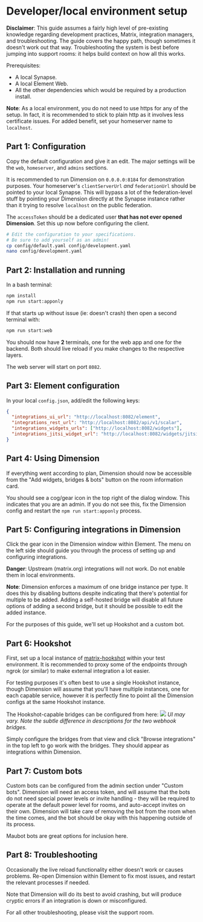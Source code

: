 # Developer/local environment setup

**Disclaimer**: This guide assumes a fairly high level of pre-existing knowledge regarding development practices, Matrix,
integration managers, and troubleshooting. The guide covers the happy path, though sometimes it doesn't work out that way.
Troubleshooting the system is best before jumping into support rooms: it helps build context on how all this works.

Prerequisites:
* A local Synapse.
* A local Element Web.
* All the other dependencies which would be required by a production install.

**Note**: As a local environment, you do not need to use https for any of the setup. In fact, it is recommended to stick
to plain http as it involves less certificate issues. For added benefit, set your homeserver name to `localhost`.

## Part 1: Configuration

Copy the default configuration and give it an edit. The major settings will be the `web`, `homeserver`, and `admins`
sections.

It is recommended to run Dimension on `0.0.0.0:8184` for demonstration purposes. Your homeserver's `clientServerUrl`
*and* `federationUrl` should be pointed to your local Synapse. This will bypass a lot of the federation-level stuff
by pointing your Dimension directly at the Synapse instance rather than it trying to resolve `localhost` on the public
federation.

The `accessToken` should be a dedicated user **that has not ever opened Dimension**. Set this up now before configuring
the client.

```bash
# Edit the configuration to your specifications.
# Be sure to add yourself as an admin!
cp config/default.yaml config/development.yaml
nano config/development.yaml
```

## Part 2: Installation and running

In a bash terminal:

```bash
npm install
npm run start:apponly
```

If that starts up without issue (ie: doesn't crash) then open a second terminal with:

```bash
npm run start:web
```

You should now have **2** terminals, one for the web app and one for the backend. Both should live reload if you make
changes to the respective layers.

The web server will start on port `8082`.

## Part 3: Element configuration

In your local `config.json`, add/edit the following keys:

```json
{
  "integrations_ui_url": "http://localhost:8082/element",
  "integrations_rest_url": "http://localhost:8082/api/v1/scalar",
  "integrations_widgets_urls": ["http://localhost:8082/widgets"],
  "integrations_jitsi_widget_url": "http://localhost:8082/widgets/jitsi"
}
```

## Part 4: Using Dimension

If everything went according to plan, Dimension should now be accessible from the "Add widgets, bridges & bots" button on
the room information card.

You should see a cog/gear icon in the top right of the dialog window. This indicates that you are an admin. If you do not
see this, fix the Dimension config and restart the `npm run start:apponly` process.

## Part 5: Configuring integrations in Dimension

Click the gear icon in the Dimension window within Element. The menu on the left side should guide you through the process
of setting up and configuring integrations.

**Danger**: Upstream (matrix.org) integrations will not work. Do not enable them in local environments.

**Note**: Dimension enforces a maximum of one bridge instance per type. It does this by disabling buttons despite indicating
that there's potential for multiple to be added. Adding a self-hosted bridge will disable all future options of adding a
second bridge, but it should be possible to edit the added instance.

For the purposes of this guide, we'll set up Hookshot and a custom bot.

## Part 6: Hookshot

First, set up a local instance of [matrix-hookshot](https://github.com/Half-Shot/matrix-hookshot) within your test environment.
It is recommended to proxy some of the endpoints through ngrok (or similar) to make external integration a lot easier.

For testing purposes it's often best to use a single Hookshot instance, though Dimension will assume that you'll have
multiple instances, one for each capable service, however it is perfectly fine to point all the Dimension configs at the
same Hookshot instance.

The Hookshot-capable bridges can be configured from here:
![](https://i.imgur.com/42dTDuk.png)
*UI may vary. Note the subtle difference in descriptions for the two webhook bridges.*

Simply configure the bridges from that view and click "Browse integrations" in the top left to go work with the bridges.
They should appear as integrations within Dimension.

## Part 7: Custom bots

Custom bots can be configured from the admin section under "Custom bots". Dimension will need an access token, and will
assume that the bots do not need special power levels or invite handling - they will be required to operate at the default
power level for rooms, and auto-accept invites on their own. Dimension will take care of removing the bot from the room
when the time comes, and the bot should be okay with this happening outside of its process.

Maubot bots are great options for inclusion here.

## Part 8: Troubleshooting

Occasionally the live reload functionality either doesn't work or causes problems. Re-open Dimension within Element to 
fix most issues, and restart the relevant processes if needed.

Note that Dimension will do its best to avoid crashing, but will produce cryptic errors if an integration is down or
misconfigured.

For all other troubleshooting, please visit the support room.
